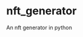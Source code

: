 # nft_generator

<!--
#groups
Rendering

#languages
Python

#frames and libs

-->

An nft generator in python
